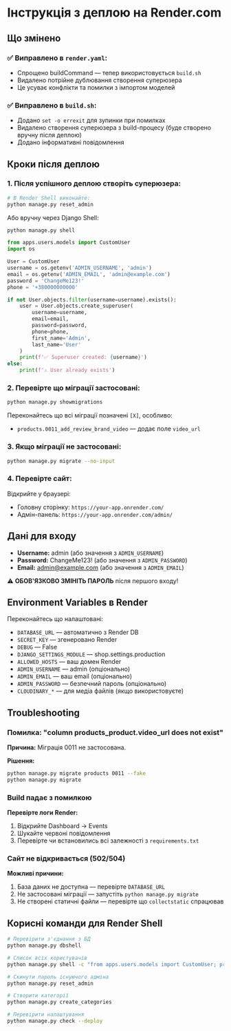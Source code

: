 # Інструкція з деплою на Render.com

## Що змінено

### ✅ Виправлено в `render.yaml`:
- Спрощено buildCommand — тепер використовується `build.sh`
- Видалено потрійне дублювання створення суперюзера
- Це усуває конфлікти та помилки з імпортом моделей

### ✅ Виправлено в `build.sh`:
- Додано `set -o errexit` для зупинки при помилках
- Видалено створення суперюзера з build-процесу (буде створено вручну після деплою)
- Додано інформативні повідомлення

## Кроки після деплою

### 1. Після успішного деплою створіть суперюзера:

```bash
# В Render Shell виконайте:
python manage.py reset_admin
```

Або вручну через Django Shell:
```bash
python manage.py shell
```

```python
from apps.users.models import CustomUser
import os

User = CustomUser
username = os.getenv('ADMIN_USERNAME', 'admin')
email = os.getenv('ADMIN_EMAIL', 'admin@example.com')
password = 'ChangeMe123!'
phone = '+380000000000'

if not User.objects.filter(username=username).exists():
    user = User.objects.create_superuser(
        username=username,
        email=email,
        password=password,
        phone=phone,
        first_name='Admin',
        last_name='User'
    )
    print(f'✅ Superuser created: {username}')
else:
    print(f'⚠️ User already exists')
```

### 2. Перевірте що міграції застосовані:

```bash
python manage.py showmigrations
```

Переконайтесь що всі міграції позначені `[X]`, особливо:
- `products.0011_add_review_brand_video` — додає поле `video_url`

### 3. Якщо міграції не застосовані:

```bash
python manage.py migrate --no-input
```

### 4. Перевірте сайт:

Відкрийте у браузері:
- Головну сторінку: `https://your-app.onrender.com/`
- Адмін-панель: `https://your-app.onrender.com/admin/`

## Дані для входу

- **Username:** admin (або значення з `ADMIN_USERNAME`)
- **Password:** ChangeMe123! (або значення з `ADMIN_PASSWORD`)
- **Email:** admin@example.com (або значення з `ADMIN_EMAIL`)

⚠️ **ОБОВ'ЯЗКОВО ЗМІНІТЬ ПАРОЛЬ** після першого входу!

## Environment Variables в Render

Переконайтесь що налаштовані:
- `DATABASE_URL` — автоматично з Render DB
- `SECRET_KEY` — згенеровано Render
- `DEBUG` — False
- `DJANGO_SETTINGS_MODULE` — shop.settings.production
- `ALLOWED_HOSTS` — ваш домен Render
- `ADMIN_USERNAME` — admin (опціонально)
- `ADMIN_EMAIL` — ваш email (опціонально)
- `ADMIN_PASSWORD` — безпечний пароль (опціонально)
- `CLOUDINARY_*` — для медіа файлів (якщо використовуєте)

## Troubleshooting

### Помилка: "column products_product.video_url does not exist"

**Причина:** Міграція 0011 не застосована.

**Рішення:**
```bash
python manage.py migrate products 0011 --fake
python manage.py migrate
```

### Build падає з помилкою

**Перевірте логи Render:**
1. Відкрийте Dashboard → Events
2. Шукайте червоні повідомлення
3. Перевірте чи встановились всі залежності з `requirements.txt`

### Сайт не відкривається (502/504)

**Можливі причини:**
1. База даних не доступна — перевірте `DATABASE_URL`
2. Не застосовані міграції — запустіть `python manage.py migrate`
3. Не створені статичні файли — перевірте що `collectstatic` спрацював

## Корисні команди для Render Shell

```bash
# Перевірити з'єднання з БД
python manage.py dbshell

# Список всіх користувачів
python manage.py shell -c "from apps.users.models import CustomUser; print(CustomUser.objects.all().values('username', 'email', 'is_superuser'))"

# Скинути пароль існуючого адміна
python manage.py reset_admin

# Створити категорії
python manage.py create_categories

# Перевірити налаштування
python manage.py check --deploy
```

